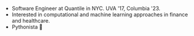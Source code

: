 - Software Engineer at Quantile in NYC. UVA '17, Columbia '23.
- Interested in computational and machine learning approaches in finance and healthcare.
- Pythonista 🐍
<!---
ncorriveau/ncorriveau is a ✨ special ✨ repository because its `README.md` (this file) appears on your GitHub profile.
You can click the Preview link to take a look at your changes.
--->
